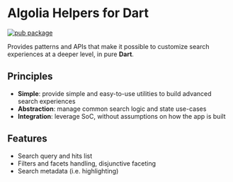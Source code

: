 # Algolia Helpers for Dart

[![pub package](https://img.shields.io/pub/v/algolia_helper.svg)](https://pub.dev/packages/algolia_helper)

Provides patterns and APIs that make it possible to customize search experiences at a deeper level, in pure **Dart**.

## Principles

* **Simple**: provide simple and easy-to-use utilities to build advanced search experiences
* **Abstraction**: manage common search logic and state use-cases
* **Integration**: leverage SoC, without assumptions on how the app is built

## Features

* Search query and hits list
* Filters and facets handling, disjunctive faceting
* Search metadata (i.e. highlighting)
